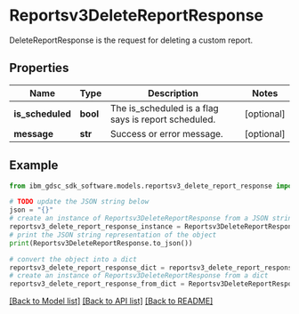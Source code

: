 # Reportsv3DeleteReportResponse

DeleteReportResponse is the request for deleting a custom report.

## Properties

Name | Type | Description | Notes
------------ | ------------- | ------------- | -------------
**is_scheduled** | **bool** | The is_scheduled is a flag says is report scheduled. | [optional] 
**message** | **str** | Success or error message. | [optional] 

## Example

```python
from ibm_gdsc_sdk_software.models.reportsv3_delete_report_response import Reportsv3DeleteReportResponse

# TODO update the JSON string below
json = "{}"
# create an instance of Reportsv3DeleteReportResponse from a JSON string
reportsv3_delete_report_response_instance = Reportsv3DeleteReportResponse.from_json(json)
# print the JSON string representation of the object
print(Reportsv3DeleteReportResponse.to_json())

# convert the object into a dict
reportsv3_delete_report_response_dict = reportsv3_delete_report_response_instance.to_dict()
# create an instance of Reportsv3DeleteReportResponse from a dict
reportsv3_delete_report_response_from_dict = Reportsv3DeleteReportResponse.from_dict(reportsv3_delete_report_response_dict)
```
[[Back to Model list]](../README.md#documentation-for-models) [[Back to API list]](../README.md#documentation-for-api-endpoints) [[Back to README]](../README.md)


